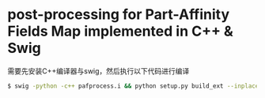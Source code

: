# post-processing for Part-Affinity Fields Map implemented in C++ & Swig

需要先安装C++编译器与swig，然后执行以下代码进行编译

```bash
$ swig -python -c++ pafprocess.i && python setup.py build_ext --inplace
```

